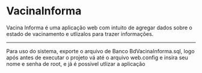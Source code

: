 # VacinaInforma
Vacina Informa é uma aplicação web com intuito de agregar dados sobre o estado de vacinamento e utlizalos para trazer informações.
________________________________________________________________________________________________________________________________________
Para uso do sistema, exporte o arquivo de Banco BdVacinaInforma.sql,
logo após antes de executar o projeto vá até o arquivo web.config e insira seu nome e senha de root,
e já é possivel utlizar a aplicação
